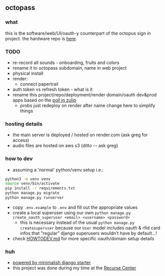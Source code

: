 ## octopass

### what

this is the software/web/UI/oauth-y counterpart of the octopus sign in project. the hardware repo is [here](https://github.com/gregsadetsky/recurse-rfid-visits/).

### TODO

- re-record all sounds - onboarding, fruits and colors
- rename it to octopass subdomain, name in web project
- physical install
- render:
  - connect papertrail
- auth token vs refresh token - what is it
- rename this project/repo/deployment/render domain/oauth dev&prod apps based on the [poll in zulip](https://recurse.zulipchat.com/#narrow/stream/19042-.F0.9F.A7.91.E2.80.8D.F0.9F.92.BB-current-batches/topic/naming.20suggestion/near/394473437)
  - probs just redeploy on render after name change here to simplify things

### hosting details

- the main server is deployed / hosted on render.com (ask greg for access)
- audio files are hosted on aws s3 (ditto -- ask greg)

### how to dev

- assuming a 'normal' python/venv setup i.e.:

```bash
python3 -m venv venv
source venv/bin/activate
pip install -r requirements.txt
python manage.py migrate
python manage.py runserver
```

- copy `.env.example` to `.env` and fill out the appropriate values
- create a local superuser using our own `python manage.py create_oauth_superuser <email> <username> <password>`
  - this is necessary instead of the usual `python manage.py createsuperuser` because our `User` model includes oauth & rfid card infos that "regular" django superusers wouldn't have by default...!
- check [HOWTODEV.md](./docs/HOWTODEV.md) for more specific oauth/domain setup details

### huh

- [powered by minimalish django starter](https://github.com/gregsadetsky/minimalish-django-starter)
- this project was done during my time at the [Recurse Center](https://recurse.com/)
